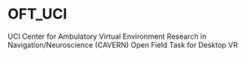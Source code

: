 # OFT_UCI
UCI Center for Ambulatory Virtual Environment Research in Navigation/Neuroscience (CAVERN) Open Field Task for Desktop VR
